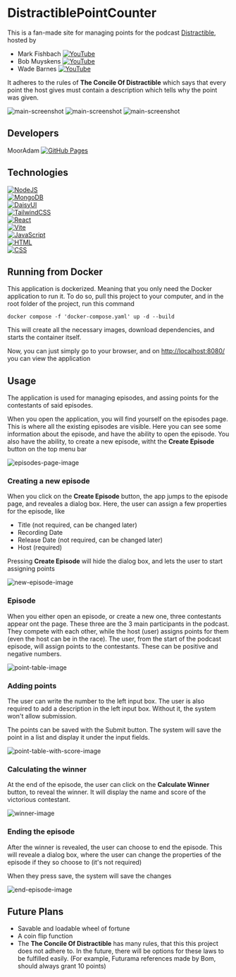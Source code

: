 


# DistractiblePointCounter
This is a fan-made site for managing points for the podcast  [Distractible](https://open.spotify.com/show/2X40qLyoj1wQ2qE5FVpA7x), hosted by 
- Mark Fishbach [![YouTube](https://img.shields.io/badge/YouTube-%23FF0000.svg?logo=YouTube&logoColor=white)](https://www.youtube.com/channel/UC7_YxT-KID8kRbqZo7MyscQ)
- Bob Muyskens [![YouTube](https://img.shields.io/badge/YouTube-%23FF0000.svg?logo=YouTube&logoColor=white)](https://www.youtube.com/@muyskerm)
- Wade Barnes [![YouTube](https://img.shields.io/badge/YouTube-%23FF0000.svg?logo=YouTube&logoColor=white)](https://www.youtube.com/@LordMinion777)<br>

It adheres to the rules of __The Concile Of Distractible__ which says that every point the host gives must contain a description which tells why the point was given.

![main-screenshot](/readme-images/background.jpg)
![main-screenshot](/readme-images/episodes%20page.png)
![main-screenshot](/readme-images/boards%20with%20points%20screenshot.png)

## Developers

MoorAdam [![GitHub Pages](https://img.shields.io/badge/GitHub%20Pages-121013?logo=github&logoColor=white)](https://github.com/MoorAdam)

## Technologies

[![NodeJS](https://img.shields.io/badge/Node.js-6DA55F?logo=node.js&logoColor=white)](https://nodejs.org/en)<br>
[![MongoDB](https://img.shields.io/badge/MongoDB-%234ea94b.svg?logo=mongodb&logoColor=white)](http://mongodb.com/)<br>
[![DaisyUI](https://img.shields.io/badge/DaisyUI-5A0EF8?logo=daisyui&logoColor=fff)](https://daisyui.com/)<br>
[![TailwindCSS](https://img.shields.io/badge/Tailwind%20CSS-%2338B2AC.svg?logo=tailwind-css&logoColor=white)](https://tailwindcss.com/)<br>
[![React](https://img.shields.io/badge/React-%2320232a.svg?logo=react&logoColor=%2361DAFB)](https://react.dev/)<br>
[![Vite](https://img.shields.io/badge/Vite-646CFF?logo=vite&logoColor=fff)](https://vite.dev/)<br>
[![JavaScript](https://img.shields.io/badge/JavaScript-F7DF1E?logo=javascript&logoColor=000)](https://www.w3schools.com/js/js_intro.asp)<br>
[![HTML](https://img.shields.io/badge/HTML-%23E34F26.svg?logo=html5&logoColor=white)](https://en.wikipedia.org/wiki/HTML)<br>
[![CSS](https://img.shields.io/badge/CSS-1572B6?logo=css3&logoColor=fff)](https://en.wikipedia.org/wiki/CSS)<br>


## Running from Docker

This application is dockerized. Meaning that you only need the Docker application to run it.
To do so, pull this project to your computer, and in the root folder of the project, run this command

```
docker compose -f 'docker-compose.yaml' up -d --build
```

This will create all the necessary images, download dependencies, and starts the container itself.

Now, you can just simply go to your browser, and on [http://localhost:8080/](http://localhost:8080/) you can view the application

## Usage

The application is used for managing episodes, and assing points for the contestants of said episodes. 

When you open the application, you will find yourself on the episodes page. This is where all the existing episodes are visible. Here you can see some information about the episode, and have the ability to open the episode. You also have the ability, to create a new episode, witht the __Create Episode__ button on the top menu bar

![episodes-page-image](/readme-images/episodes%20page.png)

### Creating a new episode

When you click on the __Create Episode__ button, the app jumps to the episode page, and reveales a dialog box. Here, the user can assign a few properties for the episode, like 
- Title (not required, can be changed later)
- Recording Date
- Release Date (not required, can be changed later)
- Host (required)

Pressing __Create Episode__ will hide the dialog box, and lets the user to start assigning points

![new-episode-image](/readme-images/new%20episode.png)

### Episode

When you either open an episode, or create a new one, three contestants appear ont the page. These three are the 3 main participants in the podcast. They compete with each other, while the host (user) assigns points for them (even the host can be in the race). The user, from the start of the podcast episode, will assign points to the contestants. These can be positive and negative numbers. 

![point-table-image](/readme-images/competitor%20board.png)

### Adding points

The user can write the number to the left input box. The user is also required to add a description in the left input box. Without it, the system won't allow submission. 

The points can be saved with the Submit button. The system will save the point in a list and display it under the input fields.

![point-table-with-score-image](/readme-images/competitor%20board%20with%20points.png)

### Calculating the winner

At the end of the episode, the user can click on the __Calculate Winner__ button, to reveal the winner. It will display the name and score of the victorious contestant.

![winner-image](/readme-images/winner.png)

### Ending the episode

After the winner is revealed, the user can choose to end the episode. This will reveale a dialog box, where the user can change the properties of the episode if they so choose to (it's not required)

When they press save, the system will save the changes

![end-episode-image](/readme-images/end%20episode%20dialog.png)

## Future Plans
- Savable and loadable wheel of fortune
- A coin flip function
- The __The Concile Of Distractible__ has many rules, that this this project does not adhere to. In the future, there will be options for these laws to be fulfilled easily. (For example, Futurama references made by Bom, should always grant 10 points)

